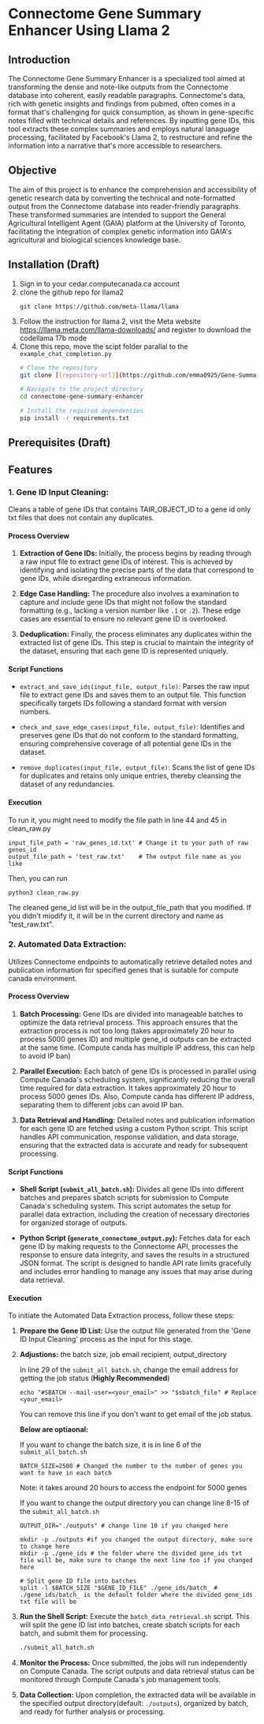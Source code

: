 # Connectome Gene Summary Enhancer Using Llama 2

## Introduction

The Connectome Gene Summary Enhancer is a specialized tool aimed at transforming the dense and note-like outputs from the Connectome database into coherent, easily readable paragraphs. Connectome's data, rich with genetic insights and findings from pubmed, often comes in a format that's challenging for quick consumption, as shown in gene-specific notes filled with technical details and references. By inputting gene IDs, this tool extracts these complex summaries and employs natural lanaguage processing, facilitated by Facebook's Llama 2, to restructure and refine the information into a narrative that's more accessible to researchers.

## Objective

The aim of this project is to enhance the comprehension and accessibility of genetic research data by converting the technical and note-formatted output from the Connectome database into reader-friendly paragraphs. These transformed summaries are intended to support the General Agricultural Intelligent Agent (GAIA) platform at the University of Toronto, facilitating the integration of complex genetic information into GAIA's agricultural and biological sciences knowledge base.

## Installation (Draft)
1. Sign in to your cedar.computecanada.ca account
2. clone the github repo for llama2
   ```
   git clone https://github.com/meta-llama/llama
   ```
3. Follow the instruction for llama 2, visit the Meta website https://llama.meta.com/llama-downloads/ and register to download the codellama 17b mode
4. Clone this repo, move the scipt folder parallal to the `example_chat_completion.py`
   ```bash
   # Clone the repository
   git clone [[repository-url]](https://github.com/emma0925/Gene-Summary-Enhancer.git)
   
   # Navigate to the project directory
   cd connectome-gene-summary-enhancer
   
   # Install the required dependencies
   pip install -r requirements.txt
   ```
## Prerequisites  (Draft)


## Features

### 1. Gene ID Input Cleaning:
Cleans a table of gene IDs that contains TAIR_OBJECT_ID to a gene id only txt files that does not contain any duplicates.
#### Process Overview

1. **Extraction of Gene IDs:** Initially, the process begins by reading through a raw input file to extract gene IDs of interest. This is achieved by identifying and isolating the precise parts of the data that correspond to gene IDs, while disregarding extraneous information.

2. **Edge Case Handling:** The procedure also involves a examination to capture and include gene IDs that might not follow the standard formatting (e.g., lacking a version number like `.1` or `.2`). These edge cases are essential to ensure no relevant gene ID is overlooked.

3. **Deduplication:** Finally, the process eliminates any duplicates within the extracted list of gene IDs. This step is crucial to maintain the integrity of the dataset, ensuring that each gene ID is represented uniquely.

#### Script Functions

- `extract_and_save_ids(input_file, output_file)`: Parses the raw input file to extract gene IDs and saves them to an output file. This function specifically targets IDs following a standard format with version numbers.

- `check_and_save_edge_cases(input_file, output_file)`: Identifies and preserves gene IDs that do not conform to the standard formatting, ensuring comprehensive coverage of all potential gene IDs in the dataset.

- `remove_duplicates(input_file, output_file)`: Scans the list of gene IDs for duplicates and retains only unique entries, thereby cleansing the dataset of any redundancies.

#### Execution
To run it, you might need to modify the file path in line 44 and 45 in clean_raw.py
```
input_file_path = 'raw_genes_id.txt' # Change it to your path of raw genes_id
output_file_path = 'test_raw.txt'    # The output file name as you like
```
Then, you can run
```
python3 clean_raw.py
```
The cleaned gene_id list will be in the output_file_path that you modified. If you didn't miodify it, it will be in the current directory and name as "test_raw.txt".

### 2. Automated Data Extraction:
Utilizes Connectome endpoints to automatically retrieve detailed notes and publication information for specified genes that is suitable for compute canada environment.

#### Process Overview

1. **Batch Processing:** Gene IDs are divided into manageable batches to optimize the data retrieval process. This approach ensures that the extraction process is not too long (takes approximately 20 hour to process 5000 genes ID) and multiple gene_id outputs can be extracted at the same time. (Compute canda has multiple IP address, this can help to avoid IP ban)
   
2. **Parallel Execution:** Each batch of gene IDs is processed in parallel using Compute Canada's scheduling system, significantly reducing the overall time required for data extraction. It takes approximately 20 hour to process 5000 genes IDs. Also, Compute canda has different IP address, separating them to different jobs can avoid IP ban.

3. **Data Retrieval and Handling:** Detailed notes and publication information for each gene ID are fetched using a custom Python script. This script handles API communication, response validation, and data storage, ensuring that the extracted data is accurate and ready for subsequent processing.

#### Script Functions

- **Shell Script (`submit_all_batch.sh`):** Divides all gene IDs into different batches and prepares sbatch scripts for submission to Compute Canada's scheduling system. This script automates the setup for parallel data extraction, including the creation of necessary directories for organized storage of outputs.

- **Python Script (`generate_connectome_output.py`):** Fetches data for each gene ID by making requests to the Connectome API, processes the response to ensure data integrity, and saves the results in a structured JSON format. The script is designed to handle API rate limits gracefully and includes error handling to manage any issues that may arise during data retrieval.

#### Execution

To initiate the Automated Data Extraction process, follow these steps:

1. **Prepare the Gene ID List:** Use the output file generated from the 'Gene ID Input Cleaning' process as the input for this stage.

2. **Adjustions:** the batch size, job email recipient, output_directory

    In line 29 of the `submit_all_batch.sh`, change the email address for getting the job status (**Highly Recommended**)
    ```
    echo "#SBATCH --mail-user=<your_email>" >> "$sbatch_file" # Replace <your_email>
    ```
    You can remove this line if you don't want to get email of the job status.

    **Below are optiaonal:**
   
    If you want to change the batch size, it is in line 6 of the `submit_all_batch.sh`
    ```
    BATCH_SIZE=2500 # Changed the number to the number of genes you want to have in each batch
    ```
    Note: it takes around 20 hours to access the endpoint for 5000 genes

    If you want to change the output directory you can change line 8-15 of the `submit_all_batch.sh`
    ```
    OUTPUT_DIR="./outputs" # change line 10 if you changed here

    mkdir -p ./outputs #if you changed the output directory, make sure to change here
    mkdir -p ./gene_ids # the folder where the divided gene_ids txt file will be, make sure to change the next line too if you changed here

    # Split gene ID file into batches
    split -l $BATCH_SIZE "$GENE_ID_FILE" ./gene_ids/batch_ # ./gene_ids/batch_ is the default folder where the divided gene_ids txt file will be
    ```

4. **Run the Shell Script:** Execute the `batch_data_retrieval.sh` script. This will split the gene ID list into batches, create sbatch scripts for each batch, and submit them for processing.

    ```bash
    ./submit_all_batch.sh
    ```

3. **Monitor the Process:** Once submitted, the jobs will run independently on Compute Canada. The script outputs and data retrieval status can be monitored through Compute Canada's job management tools.

4. **Data Collection:** Upon completion, the extracted data will be available in the specified output directory(default: `./outputs`), organized by batch, and ready for further analysis or processing.


